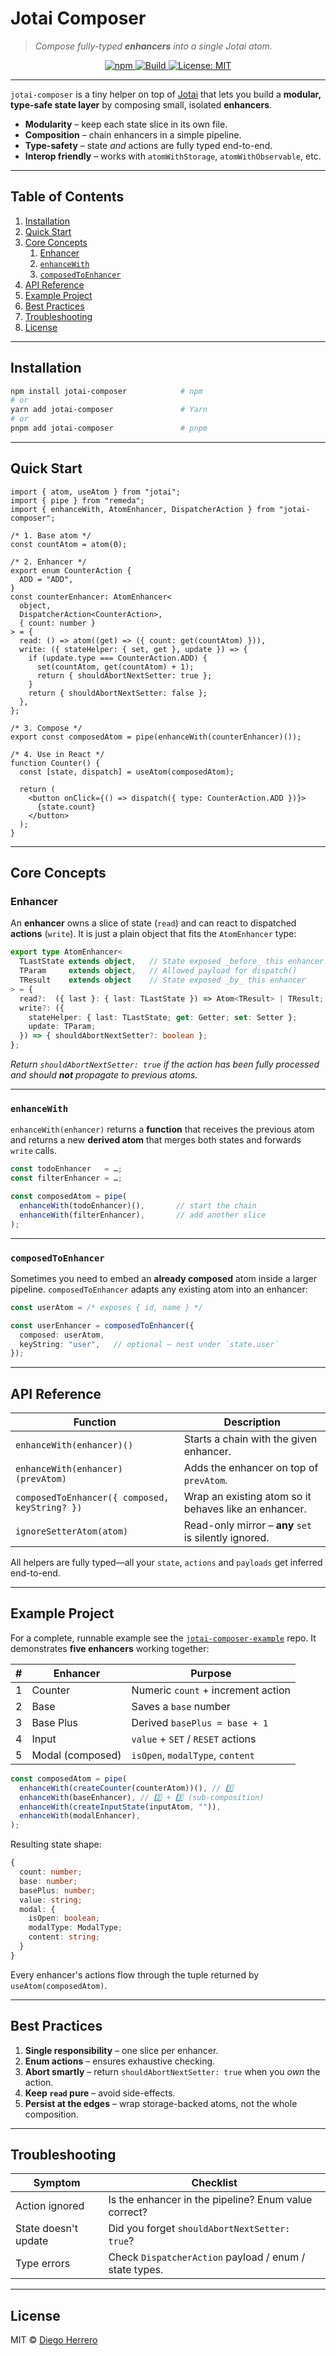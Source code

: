 <!-- @format -->

# Jotai Composer

> _Compose fully-typed **enhancers** into a single Jotai atom._

<p align="center">
  <a href="https://www.npmjs.com/package/jotai-composer">
    <img alt="npm" src="https://img.shields.io/npm/v/jotai-composer?color=cb3837&logo=npm" />
  </a>
  <a href="https://github.com/jotai-composer/jotai-composer/actions">
    <img alt="Build" src="https://github.com/jotai-composer/jotai-composer/workflows/CI/badge.svg" />
  </a>
  <a href="https://github.com/jotai-composer/jotai-composer/blob/main/LICENSE">
    <img alt="License: MIT" src="https://img.shields.io/badge/License-MIT-yellow.svg" />
  </a>
</p>

---

`jotai-composer` is a tiny helper on top of
[Jotai](https://jotai.org/) that lets you build a **modular, type-safe state
layer** by composing small, isolated **enhancers**.

- **Modularity** – keep each state slice in its own file.
- **Composition** – chain enhancers in a simple pipeline.
- **Type-safety** – state _and_ actions are fully typed end-to-end.
- **Interop friendly** – works with `atomWithStorage`, `atomWithObservable`,
  etc.

---

## Table of Contents

1. [Installation](#installation)
2. [Quick Start](#quick-start)
3. [Core Concepts](#core-concepts)
   1. [Enhancer](#enhancer)
   2. [`enhanceWith`](#enhancewith)
   3. [`composedToEnhancer`](#composedtoenhancer)
4. [API Reference](#api-reference)
5. [Example Project](#example-project)
6. [Best Practices](#best-practices)
7. [Troubleshooting](#troubleshooting)
8. [License](#license)

---

## Installation

```bash
npm install jotai-composer            # npm
# or
yarn add jotai-composer               # Yarn
# or
pnpm add jotai-composer               # pnpm
```

---

## Quick Start

```tsx
import { atom, useAtom } from "jotai";
import { pipe } from "remeda";
import { enhanceWith, AtomEnhancer, DispatcherAction } from "jotai-composer";

/* 1. Base atom */
const countAtom = atom(0);

/* 2. Enhancer */
export enum CounterAction {
  ADD = "ADD",
}
const counterEnhancer: AtomEnhancer<
  object,
  DispatcherAction<CounterAction>,
  { count: number }
> = {
  read: () => atom((get) => ({ count: get(countAtom) })),
  write: ({ stateHelper: { set, get }, update }) => {
    if (update.type === CounterAction.ADD) {
      set(countAtom, get(countAtom) + 1);
      return { shouldAbortNextSetter: true };
    }
    return { shouldAbortNextSetter: false };
  },
};

/* 3. Compose */
export const composedAtom = pipe(enhanceWith(counterEnhancer)());

/* 4. Use in React */
function Counter() {
  const [state, dispatch] = useAtom(composedAtom);

  return (
    <button onClick={() => dispatch({ type: CounterAction.ADD })}>
      {state.count}
    </button>
  );
}
```

---

## Core Concepts

### Enhancer

An **enhancer** owns a slice of state (`read`) and can react to dispatched
**actions** (`write`). It is just a plain object that fits the
`AtomEnhancer` type:

```ts
export type AtomEnhancer<
  TLastState extends object,   // State exposed _before_ this enhancer
  TParam     extends object,   // Allowed payload for dispatch()
  TResult    extends object    // State exposed _by_ this enhancer
> = {
  read?:  ({ last }: { last: TLastState }) => Atom<TResult> | TResult;
  write?: ({
    stateHelper: { last: TLastState; get: Getter; set: Setter };
    update: TParam;
  }) => { shouldAbortNextSetter?: boolean };
};
```

_Return `shouldAbortNextSetter: true` if the action has been fully
processed and should **not** propagate to previous atoms._

---

### `enhanceWith`

`enhanceWith(enhancer)` returns a **function** that receives the previous
atom and returns a new **derived atom** that merges both states and
forwards `write` calls.

```ts
const todoEnhancer   = …;
const filterEnhancer = …;

const composedAtom = pipe(
  enhanceWith(todoEnhancer)(),       // start the chain
  enhanceWith(filterEnhancer),       // add another slice
);
```

---

### `composedToEnhancer`

Sometimes you need to embed an **already composed** atom inside a larger
pipeline. `composedToEnhancer` adapts any existing atom into an
enhancer:

```ts
const userAtom = /* exposes { id, name } */

const userEnhancer = composedToEnhancer({
  composed: userAtom,
  keyString: "user",   // optional – nest under `state.user`
});
```

---

## API Reference

| Function                                       | Description                                           |
| ---------------------------------------------- | ----------------------------------------------------- |
| `enhanceWith(enhancer)()`                      | Starts a chain with the given enhancer.               |
| `enhanceWith(enhancer)(prevAtom)`              | Adds the enhancer on top of `prevAtom`.               |
| `composedToEnhancer({ composed, keyString? })` | Wrap an existing atom so it behaves like an enhancer. |
| `ignoreSetterAtom(atom)`                       | Read-only mirror – **any** `set` is silently ignored. |

All helpers are fully typed—all your `state`, `actions` and `payloads`
get inferred end-to-end.

---

## Example Project

For a complete, runnable example see the
[`jotai-composer-example`](https://github.com/diegodhh/jotai-compose-example)
repo. It demonstrates **five enhancers** working together:

| #   | Enhancer         | Purpose                            |
| --- | ---------------- | ---------------------------------- |
| 1   | Counter          | Numeric `count` + increment action |
| 2   | Base             | Saves a `base` number              |
| 3   | Base Plus        | Derived `basePlus = base + 1`      |
| 4   | Input            | `value` + `SET` / `RESET` actions  |
| 5   | Modal (composed) | `isOpen`, `modalType`, `content`   |

```ts
const composedAtom = pipe(
  enhanceWith(createCounter(counterAtom))(), // 1️⃣
  enhanceWith(baseEnhancer), // 2️⃣ + 3️⃣ (sub-composition)
  enhanceWith(createInputState(inputAtom, "")),
  enhanceWith(modalEnhancer),
);
```

Resulting state shape:

```ts
{
  count: number;
  base: number;
  basePlus: number;
  value: string;
  modal: {
    isOpen: boolean;
    modalType: ModalType;
    content: string;
  }
}
```

Every enhancer's actions flow through the tuple returned by
`useAtom(composedAtom)`.

---

## Best Practices

1. **Single responsibility** – one slice per enhancer.
2. **Enum actions** – ensures exhaustive checking.
3. **Abort smartly** – return `shouldAbortNextSetter: true` when you _own_
   the action.
4. **Keep `read` pure** – avoid side-effects.
5. **Persist at the edges** – wrap storage-backed atoms, not the whole
   composition.

---

## Troubleshooting

| Symptom              | Checklist                                              |
| -------------------- | ------------------------------------------------------ |
| Action ignored       | Is the enhancer in the pipeline? Enum value correct?   |
| State doesn't update | Did you forget `shouldAbortNextSetter: true`?          |
| Type errors          | Check `DispatcherAction` payload / enum / state types. |

---

## License

MIT © [Diego Herrero](https://github.com/diegodhh)
